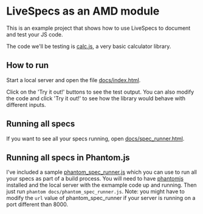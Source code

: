 # LiveSpecs as an AMD module
This is an example project that shows how to use LiveSpecs to document and test your JS code.

The code we'll be testing is [calc.js](https://github.com/alexishevia/LiveSpecs/blob/master/examples/amd/calc.js), a very basic calculator library.

## How to run
Start a local server and open the file [docs/index.html](https://github.com/alexishevia/LiveSpecs/blob/master/examples/amd/docs/index.html).

Click on the 'Try it out!' buttons to see the test output. You can also modify the code and click 'Try it out!' to see how the library would behave with different inputs.

## Running all specs
If you want to see all your specs running, open [docs/spec_runner.html](https://github.com/alexishevia/LiveSpecs/blob/master/examples/amd/docs/spec_runner.html).

## Running all specs in Phantom.js
I've included a sample [phantom_spec_runner.js](https://github.com/alexishevia/LiveSpecs/blob/master/examples/amd/docs/phantom_spec_runner.js) which you can use to run all your specs as part of a build process. You will need to have [phantomjs](http://phantomjs.org/) installed and the local server with the exmample code up and running. Then just run `phantom docs/phantom_spec_runner.js`. Note: you might have to modify the `url` value of phantom_spec_runner if your server is running on a port different than 8000.
